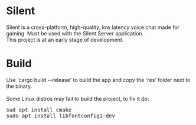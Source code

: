 # Silent
Silent is a cross-platform, high-quality, low latency voice chat made for gaming.
Must be used with the Silent Server application. 
<br>
This project is at an early stage of development. 
# Build
Use 'cargo build --release' to build the app and copy the 'res' folder next to the binary.<br><br>
Some Linux distros may fail to build the project, to fix it do:<br>
<pre>
sud apt install cmake
sudo apt install libfontconfig1-dev
</pre>
